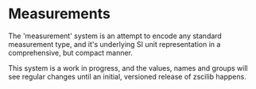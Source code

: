 # Measurements

The 'measurement' system is an attempt to encode any standard measurement
type, and it's underlying SI unit representation in a comprehensive, but
compact manner.

This system is a work in progress, and the values, names and groups will see
regular changes until an initial, versioned release of zscilib happens.

